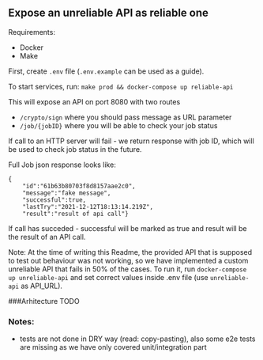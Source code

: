 ## Expose an unreliable API as reliable one

Requirements:
- Docker
- Make

First, create `.env` file (`.env.example` can be used as a guide).

To start services, run:
```make prod && docker-compose up reliable-api```

This will expose an API on port 8080 with two routes
- `/crypto/sign` where you should pass message as URL parameter
- `/job/{jobID}` where you will be able to check your job status

If call to an HTTP server will fail - we return response with job ID, which will be used to check job status in the future.

Full Job json response looks like:
```
{
    "id":"61b63b80703f8d8157aae2c0",
    "message":"fake message",
    "successful":true,
    "lastTry":"2021-12-12T18:13:14.219Z",
    "result":"result of api call"}
```

If call has succeded - successful will be marked as true and result will be the result of an API call.

Note:
At the time of writing this Readme, the provided API that is supposed to test out behaviour was not working, so we have implemented a custom unreliable API that fails in 50% of the cases.
To run it, run `docker-compose up unreliable-api` and set correct values inside .env file (use `unreliable-api` as API_URL).

###Arhitecture
TODO



### Notes:
- tests are not done in DRY way (read: copy-pasting), also some e2e tests are missing as we have only covered unit/integration part